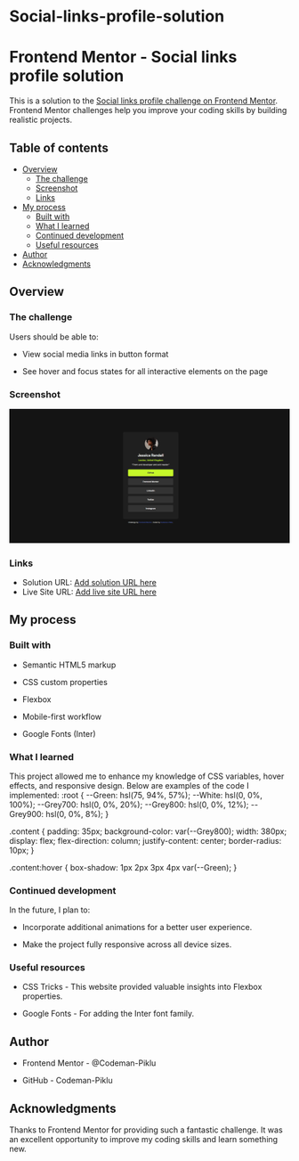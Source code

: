 # Social-links-profile-solution
# Frontend Mentor - Social links profile solution

This is a solution to the [Social links profile challenge on Frontend Mentor](https://www.frontendmentor.io/challenges/social-links-profile-UG32l9m6dQ). Frontend Mentor challenges help you improve your coding skills by building realistic projects. 

## Table of contents

- [Overview](#overview)
  - [The challenge](#the-challenge)
  - [Screenshot](#screenshot)
  - [Links](#links)
- [My process](#my-process)
  - [Built with](#built-with)
  - [What I learned](#what-i-learned)
  - [Continued development](#continued-development)
  - [Useful resources](#useful-resources)
- [Author](#author)
- [Acknowledgments](#acknowledgments)



## Overview

### The challenge

Users should be able to:

- View social media links in button format

- See hover and focus states for all interactive elements on the page

### Screenshot

![](./Screenshot%20(32).png)
### Links

- Solution URL: [Add solution URL here](https://your-solution-url.com)
- Live Site URL: [Add live site URL here](https://your-live-site-url.com)

## My process

### Built with

- Semantic HTML5 markup

- CSS custom properties

- Flexbox

- Mobile-first workflow

- Google Fonts (Inter)

### What I learned
This project allowed me to enhance my knowledge of CSS variables, hover effects, and responsive design. Below are examples of the code I implemented:
:root {
  --Green: hsl(75, 94%, 57%);
  --White: hsl(0, 0%, 100%);
  --Grey700: hsl(0, 0%, 20%);
  --Grey800: hsl(0, 0%, 12%);
  --Grey900: hsl(0, 0%, 8%);
}

.content {
  padding: 35px;
  background-color: var(--Grey800);
  width: 380px;
  display: flex;
  flex-direction: column;
  justify-content: center;
  border-radius: 10px;
}

.content:hover {
  box-shadow: 1px 2px 3px 4px var(--Green);
}

### Continued development
In the future, I plan to:

- Incorporate additional animations for a better user experience.

- Make the project fully responsive across all device sizes.


### Useful resources

- CSS Tricks - This website provided valuable insights into Flexbox properties.

- Google Fonts - For adding the Inter font family.



## Author

- Frontend Mentor - @Codeman-Piklu

- GitHub - Codeman-Piklu



## Acknowledgments

Thanks to Frontend Mentor for providing such a fantastic challenge. It was an excellent opportunity to improve my coding skills and learn something new.
